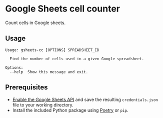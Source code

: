 # Google Sheets cell counter

Count cells in Google sheets.

## Usage

```
Usage: gsheets-cc [OPTIONS] SPREADSHEET_ID

  Find the number of cells used in a given Google spreadsheet.

Options:
  --help  Show this message and exit.
```

## Prerequisites

- [Enable the Google Sheets API](https://developers.google.com/sheets/api/quickstart/python#step_1_turn_on_the) and save the  resulting `credentials.json` file to your working directory.
- Install the included Python package using [Poetry](https://github.com/balena-io/process/blob/master/process/Python_Coding_Guide.md#create-the-environment) or `pip`.
